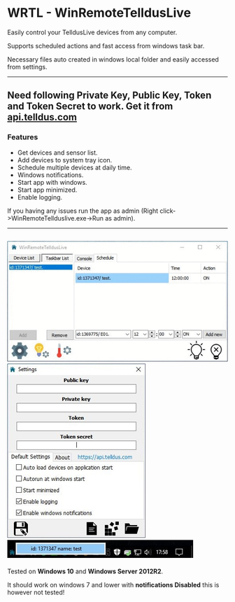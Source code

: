# WRTL - WinRemoteTelldusLive
Easily control your TelldusLive devices from any computer.

Supports scheduled actions and fast access from windows task bar.

Necessary files auto created in windows local folder and easily accessed from settings.


------
Need following **Private Key**, **Public Key**, **Token** and **Token Secret** to work.
Get it from [api.telldus.com](https://api.telldus.com)
------

### Features
* Get devices and sensor list.
* Add devices to system tray icon.
* Schedule multiple devices at daily time. 
* Windows notifications.
* Start app with windows.
* Start app minimized.
* Enable logging.

If you having any issues run the app as admin (Right click->WinRemoteTellduslive.exe->Run as admin).

------
![alt text](https://github.com/Limmek/WRTL/blob/master/images/wrtl.gif "WinRemoteTelldusLive")
![alt text](https://github.com/Limmek/WRTL/blob/master/images/settings.jpg "WinRemoteTelldusLive")
![alt text](https://github.com/Limmek/WRTL/blob/master/images/systray.jpg "WinRemoteTelldusLive")
------

Tested on **Windows 10** and **Windows Server 2012R2**.

It should work on windows 7 and lower with **notifications Disabled** this is however not tested!
